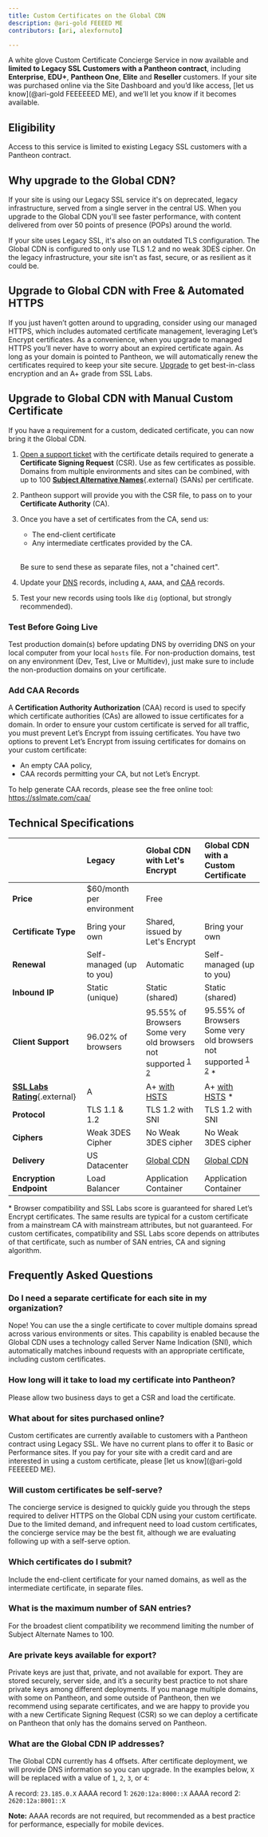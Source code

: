 ```yaml
---
title: Custom Certificates on the Global CDN
description: @ari-gold FEEEED ME
contributors: [ari, alexfornuto]

---
```


A white glove Custom Certificate Concierge Service in now available and **limited to  Legacy SSL Customers with a Pantheon contract**, including **Enterprise**, **EDU+**, **Pantheon One**, **Elite** and **Reseller** customers. If your site was purchased online via the Site Dashboard and you’d like access, [let us know](@ari-gold FEEEEEED ME), and we’ll let you know if it becomes available.

## Eligibility

Access to this service is limited to existing Legacy SSL customers with a Pantheon contract.

## Why upgrade to the Global CDN?

If your site is using our Legacy SSL service it's on deprecated, legacy infrastructure, served from a single server in the central US. When you upgrade to the Global CDN you'll see faster performance, with content  delivered from over 50 points of presence (POPs) around the world.

If your site uses Legacy SSL, it's also on an outdated TLS configuration. The Global CDN is configured to only use TLS 1.2 and no weak 3DES cipher. On the legacy infrastructure, your site isn't as fast, secure, or as resilient as it could be.

## Upgrade to Global CDN with Free & Automated HTTPS

If you just haven’t gotten around to upgrading, consider using our managed HTTPS, which includes automated certificate management, leveraging Let’s Encrypt certificates. As a convenience, when you upgrade to managed HTTPS you’ll never have to worry about an expired certificate again. As long as your domain is pointed to Pantheon, we will automatically renew the certificates required to keep your site secure. [Upgrade](/docs/https/) to get best-in-class encryption and an A+ grade from SSL Labs.

## Upgrade to Global CDN with Manual Custom Certificate

If you have a requirement for a custom, dedicated certificate, you can now bring it the Global CDN.

1. [Open a support ticket](/docs/support/#ticket-support) with the certificate details required to generate a **Certificate Signing Request** (CSR). Use as few certificates as possible. Domains from multiple environments and sites can be combined, with up to 100 [**Subject Alternative Names**](https://en.wikipedia.org/wiki/Subject_Alternative_Name){.external} (SANs) per certificate.

2. Pantheon support will provide you with the CSR file, to pass on to your **Certificate Authority** (CA).


3. Once you have a set of certificates from the CA, send us:

    - The end-client certificate
    - Any intermediate certficates provided by the CA.<br><br>

    Be sure to send these as separate files, not a "chained cert".

4. Update your [DNS](/docs/dns/) records, including `A`, `AAAA`, and [CAA](#add-caa-records) records.


5. Test your new records using tools like `dig` (optional, but strongly recommended).


### Test Before Going Live

Test production domain(s) before updating DNS by overriding DNS on your local computer from your local `hosts` file. For non-production domains, test on any environment (Dev, Test, Live or Multidev), just make sure to include the non-production domains on your certificate.

### Add CAA Records

A **Certification Authority Authorization** (CAA) record is used to specify which certificate authorities (CAs) are allowed to issue certificates for a domain. In order to ensure your custom certificate is served for all traffic, you must prevent Let’s Encrypt from issuing certificates. You have two options to prevent Let’s Encrypt from issuing certificates for domains on your custom certificate:

 - An empty CAA policy,
 - CAA records permitting your CA, but not Let’s Encrypt.

To help generate CAA records, please see the free online tool: <https://sslmate.com/caa/>

## Technical Specifications

|                                                                       | Legacy                    | Global CDN with Let's Encrypt   | Global CDN with a Custom Certificate  |
|:--------------------------------------------------------------------- |:------------------------- |:------------------------------- |:--------------------------------------|
| **Price**                                                             | $60/month per environment | Free                            |                                       |
| **Certificate Type**                                                  | Bring your own            | Shared, issued by Let's Encrypt | Bring your own                        |
| **Renewal**                                                           | Self-managed (up to you)  | Automatic                       | Self-managed (up to you)              |
| **Inbound IP**                                                        | Static (unique)           | Static (shared)                 | Static (shared)                       |
| **Client Support**                                                    | 96.02% of browsers        | 95.55% of Browsers <br>Some very old browsers not supported <sup><a href="https://caniuse.com/#search=TLS%201.2">1 <a href="https://caniuse.com/#search=SNI">2</a></sup> | 95.55% of Browsers <br>Some very old browsers not supported <sup><a href="https://caniuse.com/#search=TLS%201.2">1 <a href="https://caniuse.com/#search=SNI">2</a></sup> * |
| [**SSL Labs Rating**](https://www.ssllabs.com/ssltest/){.external}    | A                         | A+ [with HSTS](/docs/hsts/)     | A+ [with HSTS](/docs/hsts/) *         |
| **Protocol**                                                          | TLS 1.1 & 1.2             | TLS 1.2 with SNI                | TLS 1.2 with SNI                      |
| **Ciphers**                                                           | Weak 3DES Cipher          | No Weak 3DES cipher             | No Weak 3DES cipher                   |
| **Delivery**                                                          | US Datacenter             | [Global CDN](/docs/global-cdn)  | [Global CDN](/docs/global-cdn)        |
| **Encryption Endpoint**                                               | Load Balancer             | Application Container           | Application Container                 |

\* Browser compatibility and SSL Labs score is guaranteed for shared Let’s Encrypt certificates. The same results are typical for a custom certificate from a mainstream CA with mainstream attributes, but not guaranteed.  For custom certificates, compatibility and SSL Labs score depends on attributes of that certificate, such as number of SAN entries, CA and signing algorithm.

## Frequently Asked Questions

### Do I need a separate certificate for each site in my organization?

Nope! You can use the a single certificate to cover multiple domains spread across various environments or sites. This capability is enabled because the Global CDN uses a technology called Server Name Indication (SNI), which automatically matches inbound requests with an appropriate certificate, including custom certificates.

### How long will it take to load my certificate into Pantheon?

Please allow two business days to get a CSR and load the certificate.

### What about for sites purchased online?

Custom certificates are currently available to customers with a Pantheon contract using Legacy SSL. We have no current plans to offer it to Basic or Performance sites. If you pay for your site with a credit card and are interested in using a custom certificate, please [let us know](@ari-gold FEEEEED ME).

### Will custom certificates be self-serve?

The concierge service is designed to quickly guide you through the steps required to deliver HTTPS on the Global CDN using your custom certificate. Due to the limited demand, and infrequent need to load custom certificates, the concierge service may be the best fit, although we are evaluating following up with a self-serve option.


### Which certificates do I submit?

Include the end-client certificate for your named domains, as well as the intermediate certificate, in separate files.


### What is the maximum number of SAN entries?

For the broadest client compatibility we recommend limiting the number of Subject Alternate Names to 100.


### Are private keys available for export?

Private keys are just that, private, and not available for export. They are stored securely, server side, and it’s a security best practice to not share private keys among different deployments. If you manage multiple domains, with some on Pantheon, and some outside of Pantheon, then we recommend using separate certificates, and we are happy to provide you with a new Certificate Signing Request (CSR) so we can deploy a certificate on Pantheon that only has the domains served on Pantheon.


### What are the Global CDN IP addresses?

The Global CDN currently has 4 offsets. After certificate deployment, we will provide DNS information so you can upgrade. In the examples below, `X` will be replaced with a value of `1`, `2`, `3`, or `4`:

A record: `23.185.0.X`
AAAA record 1:  `2620:12a:8000::X`
AAAA record 2:  `2620:12a:8001::X`

**Note:** AAAA records are not required, but recommended as a best practice for performance, especially for mobile devices.
